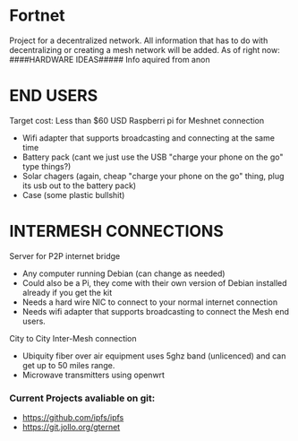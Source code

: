 # Fortnet
Project for a decentralized network.
All information that has to do with decentralizing or creating a mesh network will be added.
As of right now:
####HARDWARE IDEAS#####
Info aquired from anon
# END USERS #
Target cost: Less than $60 USD
Raspberri pi for Meshnet connection
- Wifi adapter that supports broadcasting and connecting at the same time
- Battery pack (cant we just use the USB "charge your phone on the go" type things?)
- Solar chagers (again, cheap "charge your phone on the go" thing, plug its usb out to the battery pack)
- Case (some plastic bullshit)

# INTERMESH CONNECTIONS #

Server for P2P internet bridge
- Any computer running Debian (can change as needed)
- Could also be a Pi, they come with their own version of Debian installed already if you get the kit
- Needs a hard wire NIC to connect to your normal internet connection
- Needs wifi adapter that supports broadcasting to connect the Mesh end users.

City to City Inter-Mesh connection
- Ubiquity fiber over air equipment uses 5ghz band (unlicenced) and can get up to 50 miles range.
- Microwave transmitters using openwrt 


### Current Projects avaliable on git:
+ https://github.com/ipfs/ipfs
+ https://git.jollo.org/gternet
